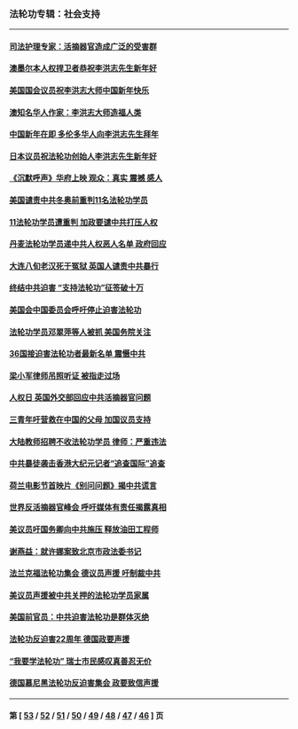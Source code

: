 ### 法轮功专辑：社会支持
---
#### [司法护理专家：活摘器官造成广泛的受害群](../../pages/nf4386/n13570425.md?02190430) 
#### [澳墨尔本人权捍卫者恭祝李洪志先生新年好](../../pages/nf4386/n13556164.md?02190430) 
#### [美国国会议员祝李洪志大师中国新年快乐](../../pages/nf4386/n13554208.md?02190430) 
#### [澳知名华人作家：李洪志大师造福人类](../../pages/nf4386/n13552049.md?02190430) 
#### [中国新年在即 多伦多华人向李洪志先生拜年](../../pages/nf4386/n13531756.md?02190430) 
#### [日本议员祝法轮功创始人李洪志先生新年好](../../pages/nf4386/n13543228.md?02190430) 
#### [《沉默呼声》华府上映 观众：真实 震撼 感人](../../pages/nf4386/n13524739.md?02190430) 
#### [美国谴责中共冬奥前重判11名法轮功学员](../../pages/nf4386/n13521806.md?02190430) 
#### [11法轮功学员遭重判 加政要谴中共打压人权](../../pages/nf4386/n13521294.md?02190430) 
#### [丹麦法轮功学员递中共人权恶人名单 政府回应](../../pages/nf4386/n13497482.md?02190430) 
#### [大连八旬老汉死于冤狱 英国人谴责中共暴行](../../pages/nf4386/n13480118.md?02190430) 
#### [终结中共迫害 “支持法轮功”征签破十万](../../pages/nf4386/n13471084.md?02190430) 
#### [美国会中国委员会呼吁停止迫害法轮功](../../pages/nf4386/n13465411.md?02190430) 
#### [法轮功学员邓翠萍等人被抓 美国务院关注](../../pages/nf4386/n13451524.md?02190430) 
#### [36国接迫害法轮功者最新名单 震慑中共](../../pages/nf4386/n13445909.md?02190430) 
#### [梁小军律师吊照听证 被指走过场](../../pages/nf4386/n13437662.md?02190430) 
#### [人权日 英国外交部回应中共活摘器官问题](../../pages/nf4386/n13430243.md?02190430) 
#### [三青年吁营救在中国的父母 加国议员支持](../../pages/nf4386/n13429744.md?02190430) 
#### [大陆教师招聘不收法轮功学员 律师：严重违法](../../pages/nf4386/n13365839.md?02190430) 
#### [中共暴徒袭击香港大纪元记者“追查国际”追查](../../pages/nf4386/n13343404.md?02190430) 
#### [荷兰电影节首映片《别问问题》揭中共谎言](../../pages/nf4386/n13321179.md?02190430) 
#### [世界反活摘器官峰会 呼吁媒体有责任揭露真相](../../pages/nf4386/n13264475.md?02190430) 
#### [美议员吁国务卿向中共施压 释放油田工程师](../../pages/nf4386/n13233845.md?02190430) 
#### [谢燕益：就许娜案致北京市政法委书记](../../pages/nf4386/n13182701.md?02190430) 
#### [法兰克福法轮功集会 德议员声援 吁制裁中共](../../pages/nf4386/n13175975.md?02190430) 
#### [美议员声援被中共关押的法轮功学员家属](../../pages/nf4386/n13158310.md?02190430) 
#### [美国前官员：中共迫害法轮功是群体灭绝](../../pages/nf4386/n13157750.md?02190430) 
#### [法轮功反迫害22周年 德国政要声援](../../pages/nf4386/n13143632.md?02190430) 
#### [“我要学法轮功” 瑞士市民感叹真善忍无价](../../pages/nf4386/n13129633.md?02190430) 
#### [德国慕尼黑法轮功反迫害集会 政要致信声援](../../pages/nf4386/n13129148.md?02190430) 

---
#### 第 [ [53](./53.md?02190430) / [52](./52.md?02190430) / [51](./51.md?02190430) / [50](./50.md?02190430) / [49](./49.md?02190430) / [48](./48.md?02190430) / [47](./47.md?02190430) / [46](./46.md?02190430) ] 页
